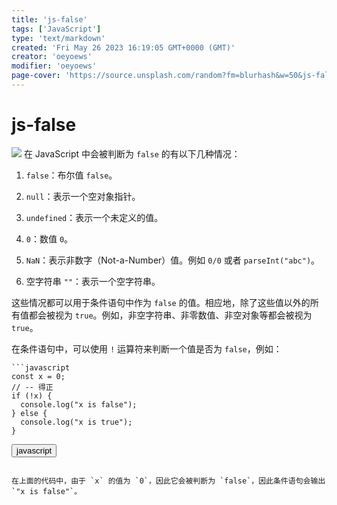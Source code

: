 ```yaml
---
title: 'js-false'
tags: ['JavaScript']
type: 'text/markdown'
created: 'Fri May 26 2023 16:19:05 GMT+0000 (GMT)'
creator: 'oeyoews'
modifier: 'oeyoews'
page-cover: 'https://source.unsplash.com/random?fm=blurhash&w=50&js-false'
---
```


# js-false

![](https://images.unsplash.com/photo-1542319465-7a87c5f95757?crop=entropy&cs=tinysrgb&fit=max&fm=jpg&ixid=M3w0NTAyMTB8MHwxfHNlYXJjaHwxNHx8ZmFsc2V8ZW58MHwwfHx8MTY4NTExODA3NHww&ixlib=rb-4.0.3&q=80&w=1080)
在 JavaScript 中会被判断为 `false` 的有以下几种情况：

1. `false`：布尔值 `false`。

1. `null`：表示一个空对象指针。

1. `undefined`：表示一个未定义的值。

1. `0`：数值 `0`。

1. `NaN`：表示非数字（Not-a-Number）值。例如 `0/0` 或者 `parseInt("abc")`。

1. 空字符串 `""`：表示一个空字符串。

这些情况都可以用于条件语句中作为 `false` 的值。相应地，除了这些值以外的所有值都会被视为 `true`。例如，非空字符串、非零数值、非空对象等都会被视为 `true`。

在条件语句中，可以使用 `!` 运算符来判断一个值是否为 `false`，例如：

```
```javascript
const x = 0;
// -- 得正
if (!x) {
  console.log("x is false");
} else {
  console.log("x is true");
}
```

<button>javascript</button>
```

在上面的代码中，由于 `x` 的值为 `0`，因此它会被判断为 `false`，因此条件语句会输出 `"x is false"`。
